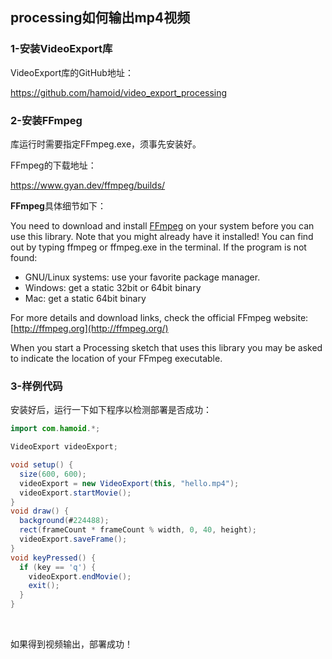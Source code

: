 ## processing如何输出mp4视频

### 1-安装VideoExport库

VideoExport库的GitHub地址：

https://github.com/hamoid/video_export_processing



### 2-安装FFmpeg

库运行时需要指定FFmpeg.exe，须事先安装好。

FFmpeg的下载地址：

https://www.gyan.dev/ffmpeg/builds/



**FFmpeg**具体细节如下：

You need to download and install [FFmpeg](http://ffmpeg.org/) on your system before you can use this library. Note that you might already have it installed! You can find out by typing ffmpeg or ffmpeg.exe in the terminal. If the program is not found:

- GNU/Linux systems: use your favorite package manager.
- Windows: get a static 32bit or 64bit binary
- Mac: get a static 64bit binary

For more details and download links, check the official FFmpeg website: [http://ffmpeg.org](http://ffmpeg.org/)

When you start a Processing sketch that uses this library you may be asked to indicate the location of your FFmpeg executable.



### 3-样例代码

安装好后，运行一下如下程序以检测部署是否成功：

```java
import com.hamoid.*;

VideoExport videoExport;

void setup() {
  size(600, 600);
  videoExport = new VideoExport(this, "hello.mp4");
  videoExport.startMovie();
}
void draw() {
  background(#224488);
  rect(frameCount * frameCount % width, 0, 40, height);
  videoExport.saveFrame();
}
void keyPressed() {
  if (key == 'q') {
    videoExport.endMovie();
    exit();
  }
}     
```

​       

如果得到视频输出，部署成功！